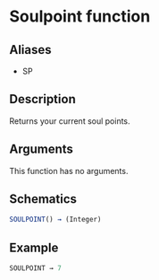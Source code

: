 # Soulpoint function

## Aliases

- SP

## Description

Returns your current soul points.

## Arguments

This function has no arguments.

## Schematics

```js
SOULPOINT() → (Integer)
```

## Example

```js
SOULPOINT → 7
```
